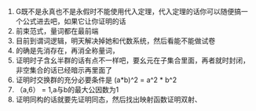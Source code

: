 1. G既不是永真也不是永假时不能使用代入定理，代入定理的话你可以随便搞一个公式进去吧，如果它让你证明的话
2. 前束范式，量词都在最前端
3. 目前到谓词逻辑，明天解决掉她和代数系统，然后看能不能做试卷
4. 的确是先消存在，再消全称量词，
5. 证明时子含幺半群的话有点不一样吧，要幺元在子集合里面，再者就时封闭，非空集合的话已经暗示再里面了
6. 证明时交换群的充分必要条件是 (a*b)^2 = a^2 * b^2
7. （a,6） = 1,a与b的最大公因数为1
8. 证明同构的话就要先证明同态，然后找出映射函数证明双射、